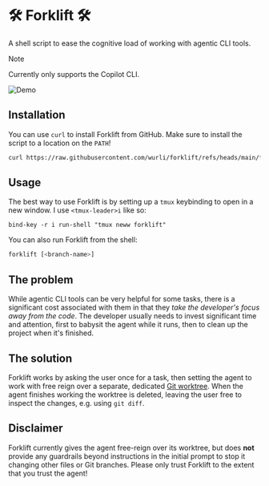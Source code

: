 # 🛠️ Forklift 🛠️

A shell script to ease the cognitive load of working with agentic CLI tools.

> [!NOTE]
> Currently only supports the Copilot CLI.

![Demo](https://github.com/user-attachments/assets/b8bedb2d-8949-4455-b6bc-981f9f4fa8b0)

## Installation
You can use `curl` to install Forklift from GitHub. Make sure to install the
script to a location on the `PATH`!

``` sh
curl https://raw.githubusercontent.com/wurli/forklift/refs/heads/main/forklift -o "$HOME/.local/bin/forklift"
```

## Usage
The best way to use Forklift is by setting up a `tmux` keybinding to open in a
new window. I use `<tmux-leader>i` like so:

``` tmux
bind-key -r i run-shell "tmux neww forklift"
```

You can also run Forklift from the shell:
``` sh
forklift [<branch-name>]
```

## The problem

While agentic CLI tools can be very helpful for some tasks, there is a
significant cost associated with them in that they *take the developer's focus
away from the code*. The developer usually needs to invest significant time and
attention, first to babysit the agent while it runs, then to clean up the
project when it's finished.

## The solution

Forklift works by asking the user once for a task, then setting the agent to
work with free reign over a separate, dedicated [Git
worktree](https://git-scm.com/docs/git-worktree). When the agent finishes
working the worktree is deleted, leaving the user free to inspect the changes,
e.g. using `git diff`.

## Disclaimer

Forklift currently gives the agent free-reign over its worktree, but does
**not** provide any guardrails beyond instructions in the initial prompt to
stop it changing other files or Git branches. Please only trust Forklift to the
extent that you trust the agent!
